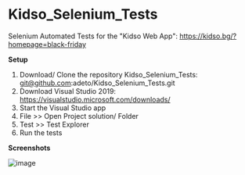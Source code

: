 # Kidso_Selenium_Tests

Selenium Automated Tests for the "Kidso Web App": https://kidso.bg/?homepage=black-friday

**Setup**

1. Download/ Clone the repository Kidso_Selenium_Tests: git@github.com:adeto/Kidso_Selenium_Tests.git
2. Download Visual Studio 2019: https://visualstudio.microsoft.com/downloads/
3. Start the Visual Studio app
4. File >> Open Project solution/ Folder
5. Test >> Test Explorer 
6. Run the tests

**Screenshots**

![image](https://user-images.githubusercontent.com/13424139/143577072-858bb1bc-d77c-48e6-a3c3-e01ae9bee4a2.png)

